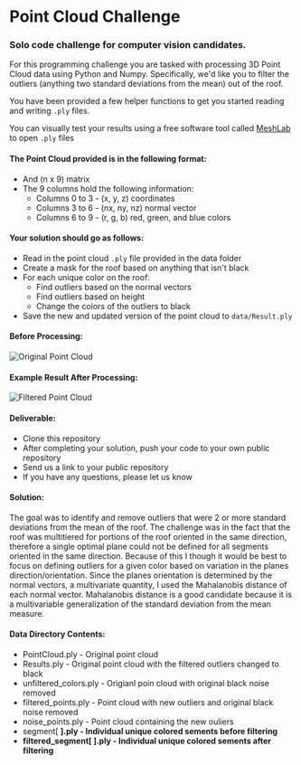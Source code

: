 # Point Cloud Challenge

### Solo code challenge for computer vision candidates.

For this programming challenge you are tasked with processing 3D Point Cloud data
using Python and Numpy. 
Specifically, we'd like you to filter the outliers 
(anything two standard deviations from the mean) out of the roof.

You have been provided a few helper functions to get you started reading and writing `.ply` files.

You can visually test your results using a free software tool 
called [MeshLab](https://www.meshlab.net/#download) to open `.ply` files

#### The Point Cloud provided is in the following format:
* And (n x 9) matrix
* The 9 columns hold the following information:
  * Columns 0 to 3 - (x, y, z) coordinates
  * Columns 3 to 6 - (nx, ny, nz) normal vector
  * Columns 6 to 9 - (r, g, b) red, green, and blue colors 
  
#### Your solution should go as follows:
* Read in the point cloud `.ply` file provided in the data folder
* Create a mask for the roof based on anything that isn't black
* For each unique color on the roof:
    * Find outliers based on the normal vectors
    * Find outliers based on height
    * Change the colors of the outliers to black
* Save the new and updated version of the point cloud to `data/Result.ply`

#### Before Processing:
![Original Point Cloud](images/original.png)

#### Example Result After Processing:
![Filtered Point Cloud](images/filtered.png)

#### Deliverable:
* Clone this repository
* After completing your solution, push your code to your own public repository
* Send us a link to your public repository
* If you have any questions, please let us know

#### Solution:
The goal was to identify and remove outliers that were 2 or more standard deviations from the mean of the roof. The challenge was in the fact that the roof was multitiered for portions of the roof oriented in the same direction, therefore a single optimal plane could not be defined for all segments oriented in the same direction. Because of this I though it would be best to focus on defining outliers for a given color based on variation in the planes direction/orientation. Since the planes orientation is determined by the normal vectors, a multivariate quantity, I used the Mahalanobis distance of each normal vector. Mahalanobis distance is a good candidate because it is a multivariable generalization of the standard deviation from the mean measure.

#### Data Directory Contents:
* PointCloud.ply - Original point cloud
* Results.ply - Original point cloud with the filtered outliers changed to black
* unfiltered_colors.ply - Origianl poin cloud with original black noise removed
* filtered_points.ply - Point cloud with new outliers and original black noise removed
* noise_points.ply - Point cloud containing the new ouliers
* segment[<r> <g> <b>].ply - Individual unique colored sements before filtering
* filtered_segment[<r> <g> <b>].ply - Individual unique colored sements after filtering


